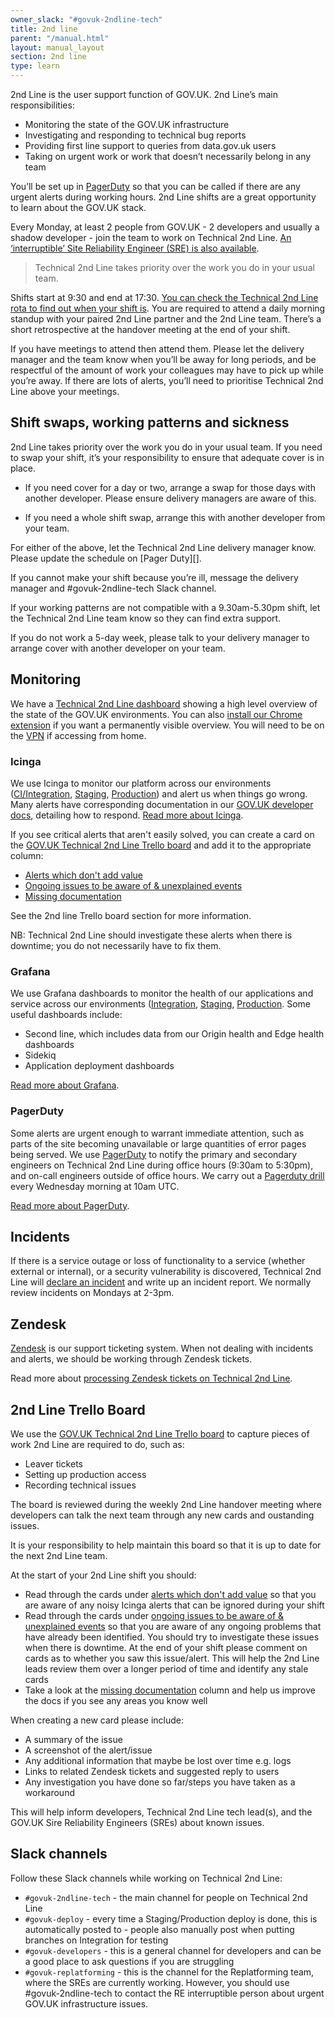 ```yaml
---
owner_slack: "#govuk-2ndline-tech"
title: 2nd line
parent: "/manual.html"
layout: manual_layout
section: 2nd line
type: learn
---
```


2nd Line is the user support function of GOV.UK. 2nd Line’s main responsibilities:

- Monitoring the state of the GOV.UK infrastructure
- Investigating and responding to technical bug reports
- Providing first line support to queries from data.gov.uk users
- Taking on urgent work or work that doesn’t necessarily belong in any team

You’ll be set up in [PagerDuty](/manual/2nd-line#pagerduty) so that you can be called if there are any urgent alerts during working hours. 2nd Line shifts are a great opportunity to learn about the GOV.UK stack.

Every Monday, at least 2 people from GOV.UK - 2 developers and usually a shadow developer - join the team to work on Technical 2nd Line. [An ‘interruptible’ Site Reliability Engineer (SRE) is also available][].

> Technical 2nd Line takes priority over the work you do in your usual team.

Shifts start at 9:30 and end at 17:30. [You can check the Technical 2nd Line rota to find out when your shift is][]. You are required to attend a daily morning standup with your paired 2nd Line partner and the 2nd Line team. There’s a short retrospective at the handover meeting at the end of your shift.

If you have meetings to attend then attend them. Please let the delivery manager and the team know when you’ll be away for long periods, and be respectful of the amount of work your colleagues may have to pick up while you’re away. If there are lots of alerts, you’ll need to prioritise Technical 2nd Line above your meetings.

## Shift swaps, working patterns and sickness

2nd Line takes priority over the work you do in your usual team. If you need to swap your shift, it’s your responsibility to ensure that adequate cover is in place.

- If you need cover for a day or two, arrange a swap for those days with another developer. Please ensure delivery managers are aware of this.

- If you need a whole shift swap, arrange this with another developer from your team.

For either of the above, let the Technical 2nd Line delivery manager know. Please update the schedule on [Pager Duty][].

If you cannot make your shift because you’re ill, message the delivery manager and #govuk-2ndline-tech Slack channel.

If your working patterns are not compatible with a 9.30am-5.30pm shift, let the Technical 2nd Line team know so they can find extra support.

If you do not work a 5-day week, please talk to your delivery manager to arrange cover with another developer on your team.

## Monitoring

We have a [Technical 2nd Line dashboard][] showing a high level overview of the state of the GOV.UK environments. You can also [install our Chrome extension][] if you want a permanently visible overview. You will need to be on the [VPN](/manual/vpn.html) if accessing from home.

### Icinga

We use Icinga to monitor our platform across our environments ([CI/Integration][], [Staging][], [Production][]) and alert us when things go wrong. Many alerts have corresponding documentation in our [GOV.UK developer docs][], detailing how to respond. [Read more about Icinga][].

If you see critical alerts that aren't easily solved, you can create a card on the [GOV.UK Technical 2nd Line Trello board][] and add it to the appropriate column:

- [Alerts which don't add value][]
- [Ongoing issues to be aware of & unexplained events][]
- [Missing documentation][]

See the 2nd line Trello board section for more information.

NB: Technical 2nd Line should investigate these alerts when there is downtime; you do not necessarily have to fix them.

### Grafana

We use Grafana dashboards to monitor the health of our applications and service across our environments ([Integration](https://grafana.blue.integration.govuk.digital/?orgId=1), [Staging](https://grafana.blue.staging.govuk.digital/?orgId=1), [Production](https://grafana.blue.production.govuk.digital/). Some useful dashboards include:

- Second line, which includes data from our Origin health and Edge health dashboards
- Sidekiq
- Application deployment dashboards

[Read more about Grafana](https://docs.publishing.service.gov.uk/manual/grafana.html).

### PagerDuty

Some alerts are urgent enough to warrant immediate attention, such as parts of the site becoming unavailable or large quantities of error pages being served. We use [PagerDuty][] to notify the primary and secondary engineers on Technical 2nd Line during office hours (9:30am to 5:30pm), and on-call engineers outside of office hours. We carry out a [Pagerduty drill](https://docs.publishing.service.gov.uk/manual/pagerduty.html#pagerduty-drill) every Wednesday morning at 10am UTC.

[Read more about PagerDuty](/manual/pagerduty.html).

## Incidents

If there is a service outage or loss of functionality to a service (whether external or internal), or a security vulnerability is discovered, Technical 2nd Line will [declare an incident](/manual/incident-management-guidance.html) and write up an incident report. We normally review incidents on Mondays at 2-3pm.

## Zendesk

[Zendesk][zendesk] is our support ticketing system. When not dealing with incidents and alerts, we should be working through Zendesk tickets.

Read more about [processing Zendesk tickets on Technical 2nd Line](/manual/zendesk.html).

## 2nd Line Trello Board

We use the [GOV.UK Technical 2nd Line Trello board][] to capture pieces of work 2nd Line are required to do, such as:

- Leaver tickets
- Setting up production access
- Recording technical issues

The board is reviewed during the weekly 2nd Line handover meeting where developers can talk the next team through any new cards and oustanding issues.

It is your responsibility to help maintain this board so that it is up to date for the next 2nd Line team.

At the start of your 2nd Line shift you should:

- Read through the cards under [alerts which don't add value](https://trello.com/c/A3mKmh5s/583-this-column-is-to-record-the-same-alerts-are-coming-up-again-and-again-but-cant-action-when-it-spikes) so that you are aware of any noisy Icinga alerts that can be ignored during your shift
- Read through the cards under [ongoing issues to be aware of & unexplained events](https://trello.com/c/TwquoCfW/316-readme) so that you are aware of any ongoing problems that have already been identified. You should try to investigate these issues when there is downtime. At the end of your shift please comment on cards as to whether you saw this issue/alert. This will help the 2nd Line leads review them over a longer period of time and identify any stale cards
- Take a look at the [missing documentation](https://trello.com/c/owAK2OjY/1009-please-use-this-column-to-record-any-missing-documentation-you-notice-and-were-not-able-to-add-during-your-shift) column and help us improve the docs if you see any areas you know well

When creating a new card please include:

- A summary of the issue
- A screenshot of the alert/issue
- Any additional information that maybe be lost over time e.g. logs
- Links to related Zendesk tickets and suggested reply to users
- Any investigation you have done so far/steps you have taken as a workaround

This will help inform developers, Technical 2nd Line tech lead(s), and the GOV.UK Sire Reliability Engineers (SREs) about known issues.

## Slack channels

Follow these Slack channels while working on Technical 2nd Line:

- `#govuk-2ndline-tech` - the main channel for people on Technical 2nd Line
- `#govuk-deploy` - every time a Staging/Production deploy is done, this is automatically posted to - people also manually post when putting branches on Integration for testing
- `#govuk-developers` - this is a general channel for developers and can be a good place to ask questions if you are struggling
- `#govuk-replatforming` - this is the channel for the Replatforming team, where the SREs are currently working. However, you should use #govuk-2ndline-tech to contact the RE interruptible person about urgent GOV.UK infrastructure issues.

[Technical 2nd Line dashboard]: https://alphagov.github.io/frame-splits/index.html?title=2nd+Line+Dashboard&layout=2x1-responsive&url%5B%5D=https%3A%2F%2Fgovuk-secondline-blinken.herokuapp.com%2Fblinken.html&url%5B%5D=https%3A%2F%2Fgrafana.production.govuk.digital%2Fdashboard%2Ffile%2F2ndline_health.json&url%5B%5D=https%3A%2F%2Fgovuk-zendesk-display-screen.herokuapp.com&url%5B%5D=
[GOV.UK Technical 2nd Line Trello board]: https://trello.com/b/M7UzqXpk/govuk-2nd-line
[install our Chrome extension]: https://github.com/alphagov/govuk-secondline-blinken#chrome-extension
[PagerDuty]: https://governmentdigitalservice.pagerduty.com
[Zendesk]: https://govuk.zendesk.com
[An ‘interruptible’ Site Reliability Engineer (SRE) is also available]:https://docs.publishing.service.gov.uk/manual/raising-issues-with-reliability-engineering.html
[You can check the Technical 2nd Line rota to find out when your shift is]:https://docs.google.com/spreadsheets/d/1OTVm_k6MDdCFN1EFzrKXWu4iIPI7uR9mssI8AMwn7lU/edit#gid=1297388378
[CI/Integration]: https://alert.integration.publishing.service.gov.uk/
[Staging]: https://alert.blue.staging.govuk.digital/
[Production]: https://alert.blue.production.govuk.digital/
[GOV.UK developer docs]: https://docs.publishing.service.gov.uk/
[Read more about Icinga]: https://docs.publishing.service.gov.uk/manual/icinga.html
[Alerts which don't add value]: https://trello.com/c/A3mKmh5s/583-this-column-is-to-record-the-same-alerts-are-coming-up-again-and-again-but-cant-action-when-it-spikes
[Ongoing issues to be aware of & unexplained events]: https://trello.com/c/TwquoCfW/316-readme
[Missing documentation]: https://trello.com/c/owAK2OjY/1009-please-use-this-column-to-record-any-missing-documentation-you-notice-and-were-not-able-to-add-during-your-shift
